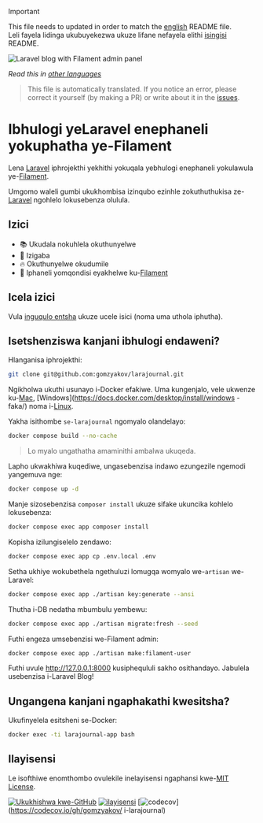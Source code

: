 >[!IMPORTANT]
>This file needs to updated in order to match the [english](/README.md) README file.  
Leli fayela lidinga ukubuyekezwa ukuze lifane nefayela elithi [isingisi](/README.md) README.

![Laravel blog with Filament admin panel](../docs/social-preview-zu.png)

_Read this in [other languages](./Translations.md)_

>This file is automatically translated. If you notice an error, please correct it yourself (by making a PR) or write about it in the [issues](https://github.com/gomzyakov/larajournal/issues).

# Ibhulogi yeLaravel enephaneli yokuphatha ye-Filament

Lena [Laravel](https://laravel.com) iphrojekthi yekhithi yokuqala yebhulogi enephaneli yokulawula ye-[Filament](https://filamentphp.com).

Umgomo waleli gumbi ukukhombisa izinqubo ezinhle zokuthuthukisa ze-[Laravel](https://laravel.com) ngohlelo lokusebenza olulula.

## Izici

- 📚 Ukudala nokuhlela okuthunyelwe
- 🥑 Izigaba
- 🔥 Okuthunyelwe okudumile
- 🎉 Iphaneli yomqondisi eyakhelwe ku-[Filament](https://filamentphp.com)

## Icela izici

Vula [inguqulo entsha](https://github.com/gomzyakov/larajournal/issues/new) ukuze ucele isici (noma uma uthola iphutha).

## Isetshenziswa kanjani ibhulogi endaweni?

Hlanganisa iphrojekthi:

``` bash
git clone git@github.com:gomzyakov/larajournal.git
```

Ngikholwa ukuthi usunayo i-Docker efakiwe. Uma kungenjalo, vele ukwenze ku-[Mac](https://docs.docker.com/desktop/install/mac-install/), [Windows](https://docs.docker.com/desktop/install/windows -faka/) noma i-[Linux](https://docs.docker.com/desktop/install/linux-install/).

Yakha isithombe `se-larajournal` ngomyalo olandelayo:

```bash
docker compose build --no-cache
```

>Lo myalo ungathatha amaminithi ambalwa ukuqeda.

Lapho ukwakhiwa kuqediwe, ungasebenzisa indawo ezungezile ngemodi yangemuva nge:

```bash
docker compose up -d
```

Manje sizosebenzisa `composer install` ukuze sifake ukuncika kohlelo lokusebenza:

```bash
docker compose exec app composer install
```

Kopisha izilungiselelo zendawo:

```bash
docker compose exec app cp .env.local .env
```

Setha ukhiye wokubethela ngethuluzi lomugqa womyalo we-`artisan` we-Laravel:

```bash
docker compose exec app ./artisan key:generate --ansi
```

Thutha i-DB nedatha mbumbulu yembewu:

```bash
docker compose exec app ./artisan migrate:fresh --seed
```

Futhi engeza umsebenzisi we-Filament admin:

```bash
docker compose exec app ./artisan make:filament-user
```

Futhi uvule http://127.0.0.1:8000 kusiphequluli sakho osithandayo. Jabulela usebenzisa i-Laravel Blog!

## Ungangena kanjani ngaphakathi kwesitsha?

Ukufinyelela esitsheni se-Docker:

```bash
docker exec -ti larajournal-app bash
```

## Ilayisensi

Le isofthiwe enomthombo ovulekile inelayisensi ngaphansi kwe-[MIT License](https://github.com/gomzyakov/php-code-style/blob/main/LICENSE).


[![Ukukhishwa kwe-GitHub](https://img.shields.io/github/release/gomzyakov/larajournal.svg)](https://github.com/gomzyakov/larajournal/releases/latest)
[![ilayisensi](https://img.shields.io/badge/License-MIT-green.svg)](https://github.com/gomzyakov/larajournal/blob/development/LICENSE)
[![codecov](https://codecov.io/gh/gomzyakov/larajournal/branch/main/graph/badge.svg?token=4CYTVMVUYV)](https://codecov.io/gh/gomzyakov/ i-larajournal)
